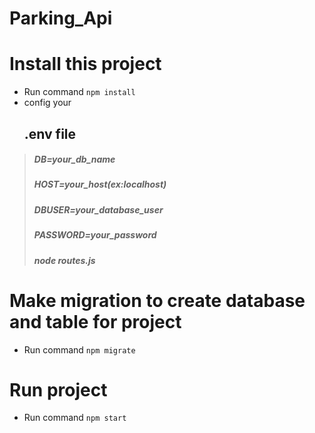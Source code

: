 # Parking_Api
# Install this project 
- Run command ```npm install ``` 
- config your <h2>.env file </h2>
>   <h5>DB=your_db_name  </h5>
>   <h5>HOST=your_host(ex:localhost)</h5>
>   <h5>DBUSER=your_database_user</h5>
>   <h5>PASSWORD=your_password</h5>
>   <h5>node routes.js</h5>
# Make migration to create database and table for project
- Run command ```npm migrate ``` 
# Run project
- Run command  ``` npm start ``` 

 

